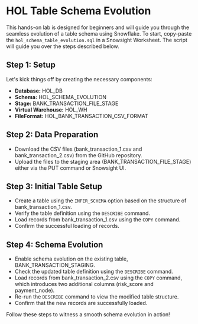 # HOL Table Schema Evolution

This hands-on lab is designed for beginners and will guide you through the seamless evolution of a table schema using Snowflake.
To start, copy-paste the `hol_schema_table_evolution.sql` in a Snowsight Worksheet. The script will guide you over the steps described below.

## Step 1: Setup
Let's kick things off by creating the necessary components:
- **Database:** HOL_DB
- **Schema:** HOL_SCHEMA_EVOLUTION
- **Stage:** BANK_TRANSACTION_FILE_STAGE
- **Virtual Warehouse:** HOL_WH
- **FileFormat:** HOL_BANK_TRANSACTION_CSV_FORMAT

## Step 2: Data Preparation
- Download the CSV files (bank_transaction_1.csv and bank_transaction_2.csv) from the GitHub repository.
- Upload the files to the staging area (BANK_TRANSACTION_FILE_STAGE) either via the PUT command or Snowsight UI.

## Step 3: Initial Table Setup
- Create a table using the `INFER_SCHEMA` option based on the structure of bank_transaction_1.csv.
- Verify the table definition using the `DESCRIBE` command.
- Load records from bank_transaction_1.csv using the `COPY` command.
- Confirm the successful loading of records.

## Step 4: Schema Evolution
- Enable schema evolution on the existing table, BANK_TRANSACTION_STAGING.
- Check the updated table definition using the `DESCRIBE` command.
- Load records from bank_transaction_2.csv using the `COPY` command, which introduces two additional columns (risk_score and payment_node).
- Re-run the `DESCRIBE` command to view the modified table structure.
- Confirm that the new records are successfully loaded.

Follow these steps to witness a smooth schema evolution in action!
